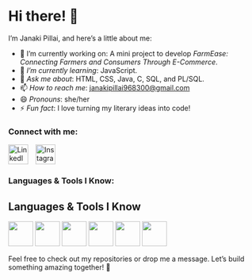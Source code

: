 # Hi there! 👋  

I’m Janaki Pillai, and here’s a little about me:  

- 🔭 I’m currently working on: A mini project to develop *FarmEase: Connecting Farmers and Consumers
Through E-Commerce*.  
- 🌱 *I’m currently learning*: JavaScript.  
- 💬 *Ask me about*: HTML, CSS, Java, C, SQL, and PL/SQL.  
- 📫 *How to reach me*: janakipillai968300@gmail.com  
- 😄 *Pronouns*: she/her  
- ⚡ *Fun fact*: I love turning my literary ideas into code!  

### Connect with me:  

<div style="display: flex; align-items: center; gap: 15px;">
    <a href="https://www.linkedin.com/in/janaki-pillai-6b0b2531a" target="_blank" style="text-decoration: none;">
        <img src="https://upload.wikimedia.org/wikipedia/commons/c/ca/LinkedIn_logo_initials.png" alt="LinkedIn" width="40" height="40">
    </a>
    <a href="https://www.instagram.com/elusive_spirit_00/profilecard/?igsh=MXNqa3BjODV2eXF6dw==" target="_blank" style="text-decoration: none;">
        <img src="https://upload.wikimedia.org/wikipedia/commons/a/a5/Instagram_icon.png" alt="Instagram" width="40" height="40">
    </a>
</div>

### Languages & Tools I Know:

## Languages & Tools I Know

<img src="https://img.icons8.com/ios/452/html-5.png" width="50" height="50"/>
<img src="https://img.icons8.com/ios/452/css3.png" width="50" height="50"/>
<img src="https://img.icons8.com/ios/452/javascript.png" width="50" height="50"/>
<img src="https://img.icons8.com/ios/452/java.png" width="50" height="50"/>
<img src="https://img.icons8.com/ios/452/mysql.png" width="50" height="50"/>
<img src="https://img.icons8.com/ios/452/c-programming.png" width="50" height="50"/>





Feel free to check out my repositories or drop me a message. Let’s build something amazing together! 🚀
